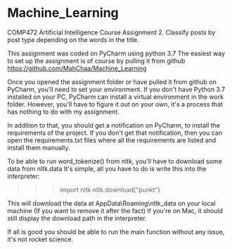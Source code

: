 # Machine_Learning
COMP472 Artificial Intelligence Course Assignment 2. Classify posts by post type depending on the words in the title.

This assignment was coded on PyCharm using python 3.7
The easiest way to set up the assignment is of course by pulling it from github https://github.com/MahChaa/Machine_Learning

Once you opened the assignment folder or have pulled it from github on PyCharm, you'll need to set your environment.
If you don't have Python 3.7 installed on your PC, PyCharm can install a virtual environment in the work folder.
However, you'll have to figure it out on your own, it's a process that has nothing to do with my assignment.

In addition to that, you should get a notification on PyCharm, to install the requirements of the project.
If you don't get that notification, then you can open the requirements.txt files where all the requirements are listed and
install them manually.

To be able to run word_tokenize() from nltk, you'll have to download some data from nltk.data
It's simple, all you have to do is write this into the interpreter:
>>> import nltk
nltk.download("punkt")

This will download the data at AppData\Roaming\nltk_data on your local machine (If you want to remove it after the fact)
If you're on Mac, it should still display the download path in the interpreter.

If all is good you should be able to run the main function without any issue, it's not rocket science.
